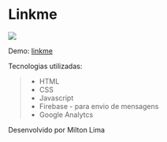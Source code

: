 ﻿# Linkme
![]( https://www.huszardev.com/wp-content/uploads/2018/07/1_l4xICbIIYlz1OTymWCoUTw1.jpeg)

Demo: [linkme](https://miltlima.github.io/link-me/)

Tecnologias utilizadas:
>- HTML
>- CSS
>- Javascript
>- Firebase - para envio de mensagens
>- Google Analytcs

Desenvolvido por Milton Lima
